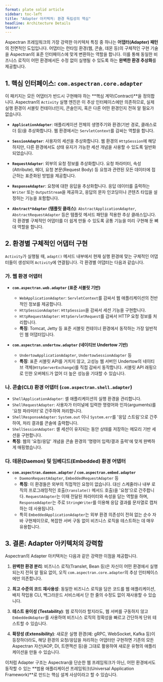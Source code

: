 ```yaml
---
format: plate solid article
sidebar: toc-left
title: "Adapter 아키텍처: 환경 독립성의 핵심"
headline: Architecture Details
teaser:
---
```


Aspectran 프레임워크의 가장 강력한 아키텍처 특징 중 하나는 **어댑터(Adapter) 패턴**의 전면적인 도입입니다. 어댑터는 런타임 환경(웹, 콘솔, 데몬 등)의 구체적인 구현 기술을 Aspectran의 표준 인터페이스에 맞게 변환하는 역할을 합니다. 이를 통해 동일한 비즈니스 로직이 어떤 환경에서든 수정 없이 실행될 수 있도록 하는 **완벽한 환경 추상화**를 제공합니다.

## 1. 핵심 인터페이스: `com.aspectran.core.adapter`

이 패키지는 모든 어댑터가 반드시 구현해야 하는 **핵심 계약(Contract)**을 정의합니다. Aspectran의 `Activity` 실행 엔진은 이 추상 인터페이스에만 의존하므로, 실제 실행 환경이 서블릿 컨테이너인지, 콘솔인지, 혹은 다른 어떤 환경인지 전혀 알 필요가 없습니다.

-   **`ApplicationAdapter`**: 애플리케이션 전체의 생명주기와 환경(기반 경로, 클래스로더 등)을 추상화합니다. 웹 환경에서는 `ServletContext`를 감싸는 역할을 합니다.

-   **`SessionAdapter`**: 사용자의 세션을 추상화합니다. 웹 환경의 `HttpSession`에 해당하지만, 다른 환경에서도 상태 유지가 가능한 세션 개념을 사용할 수 있도록 일반화되었습니다.

-   **`RequestAdapter`**: 외부의 요청 정보를 추상화합니다. 요청 파라미터, 속성(Attribute), 헤더, 요청 본문(Request Body) 등 요청과 관련된 모든 데이터에 접근하는 표준화된 방법을 제공합니다.

-   **`ResponseAdapter`**: 요청에 대한 응답을 추상화합니다. 응답 데이터를 출력하는 `Writer` 또는 `OutputStream`을 제공하고, 응답의 문자 인코딩이나 콘텐츠 타입을 설정하는 기능을 포함합니다.

-   **`Abstract*Adapter` (템플릿 클래스)**: `AbstractApplicationAdapter`, `AbstractRequestAdapter` 등은 템플릿 메서드 패턴을 적용한 추상 클래스입니다. 각 환경별 구체적인 어댑터를 더 쉽게 만들 수 있도록 공통 기능을 미리 구현해 둔 뼈대 역할을 합니다.

## 2. 환경별 구체적인 어댑터 구현

`Activity`가 실행될 때, `adapt()` 메서드 내부에서 현재 실행 환경에 맞는 구체적인 어댑터들이 생성되어 `Activity`에 연결됩니다. 각 환경별 어댑터는 다음과 같습니다.

### 가. 웹 환경 어댑터

-   **`com.aspectran.web.adapter` (표준 서블릿 기반)**
    -   `WebApplicationAdapter`: `ServletContext`를 감싸서 웹 애플리케이션의 전반적인 정보를 제공합니다.
    -   `HttpSessionAdapter`: `HttpSession`을 감싸서 세션 기능을 구현합니다.
    -   `HttpRequestAdapter`: `HttpServletRequest`를 감싸서 HTTP 요청 정보를 처리합니다.
    -   **특징**: Tomcat, Jetty 등 표준 서블릿 컨테이너 환경에서 동작하는 가장 일반적인 웹 어댑터입니다.

-   **`com.aspectran.undertow.adapter` (네이티브 Undertow 기반)**
    -   `UndertowApplicationAdapter`, `UndertowSessionAdapter` 등
    -   **특징**: 표준 서블릿 API를 거치지 않고, 고성능 웹 서버인 Undertow의 네이티브 객체(`HttpServerExchange`)를 직접 감싸서 동작합니다. 서블릿 API 래핑으로 인한 오버헤드가 없어 더 높은 성능을 기대할 수 있습니다.

### 나. 콘솔(CLI) 환경 어댑터 (`com.aspectran.shell.adapter`)

-   `ShellApplicationAdapter`: 셸 애플리케이션의 실행 환경을 관리합니다.
-   `ShellRequestAdapter`: 사용자가 터미널에 입력한 명령어와 인자(arguments)를 '요청 파라미터'로 간주하여 처리합니다.
-   `ShellResponseAdapter`: `System.out` 이나 `System.err`를 '응답 스트림'으로 간주하여, 처리 결과를 콘솔에 출력합니다.
-   `ShellSessionAdapter`: 셸 세션이 유지되는 동안 상태를 저장하는 메모리 기반 세션을 구현합니다.
-   **특징**: 웹의 '요청/응답' 개념을 콘솔 환경의 '명령어 입력/결과 출력'에 맞게 완벽하게 매핑했습니다.

### 다. 데몬(Daemon) 및 임베디드(Embedded) 환경 어댑터

-   **`com.aspectran.daemon.adapter` / `com.aspectran.embed.adapter`**
    -   `DaemonRequestAdapter`, `EmbeddedRequestAdapter` 등
    -   **특징**: 이 환경들은 외부의 직접적인 요청이 없습니다. 대신 스케줄러나 내부 로직의 프로그래밍적인 호출(`translate()` 메서드 호출)을 '요청'으로 간주합니다. `RequestAdapter`는 이때 전달된 파라미터와 속성을 담는 역할을 하며, `ResponseAdapter`는 주로 `StringWriter`를 이용해 응답 결과를 문자열로 캡처하는 데 사용됩니다.
    -   특히 `EmbeddedApplicationAdapter`는 외부 환경 의존성이 전혀 없는 순수 자바 구현체이므로, 복잡한 서버 구동 없이 비즈니스 로직을 테스트하는 데 매우 유용합니다.

## 3. 결론: Adapter 아키텍처의 강력함

Aspectran의 Adapter 아키텍처는 다음과 같은 강력한 이점을 제공합니다.

1.  **완벽한 환경 분리**: 비즈니스 로직(Translet, Bean 등)은 자신이 어떤 환경에서 실행되는지 전혀 알 필요 없이, 오직 `com.aspectran.core.adapter`의 추상 인터페이스에만 의존합니다.

2.  **최고 수준의 코드 재사용성**: 동일한 비즈니스 로직을 담은 코드를 웹 애플리케이션, 배치 작업용 CLI, 백그라운드 서비스에서 단 한 줄의 수정도 없이 재사용할 수 있습니다.

3.  **테스트 용이성 (Testability)**: 웹 로직이라 할지라도, 웹 서버를 구동하지 않고 `EmbeddedAdapter`를 사용하여 비즈니스 로직의 정확성을 빠르고 간단하게 단위 테스트할 수 있습니다.

4.  **확장성 (Extensibility)**: 새로운 실행 환경(예: gRPC, WebSocket, Kafka 등)이 등장하더라도, 해당 환경의 요청/응답을 처리하는 어댑터만 구현하면 기존의 모든 Aspectran 자산(AOP, DI, 트랜잭션 등)을 그대로 활용하여 새로운 유형의 애플리케이션을 만들 수 있습니다.

이처럼 Adapter 구조는 Aspectran을 단순한 웹 프레임워크가 아닌, 어떤 환경에서도 동작할 수 있는 **범용 애플리케이션 프레임워크(Universal Application Framework)**로 만드는 핵심 설계 사상이라고 할 수 있습니다.
